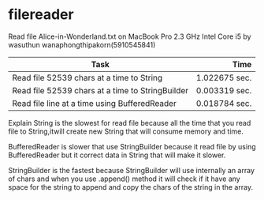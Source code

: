 # filereader
Read file Alice-in-Wonderland.txt on MacBook Pro 2.3 GHz Intel Core i5 by wasuthun wanaphongthipakorn(5910545841)

Task|Time
-----------------------------------------------|-------:
Read file 52539 chars at a time to String | 1.022675 sec.
Read file 52539 chars at a time to StringBuilder | 0.003319 sec.
Read file line at a time using BufferedReader | 0.018784 sec.

Explain
String is the slowest for read file because all the time that you read file to String,itwill create new String that will consume memory and time.

BufferedReader is slower that use StringBuilder because it read file by using BufferedReader but it correct data in String that will make it slower.

StringBuilder is the fastest because StringBuilder will use internally an array of chars and when you use .append() method it will check if it have any space for the string to append and copy the chars of the string in the array.
